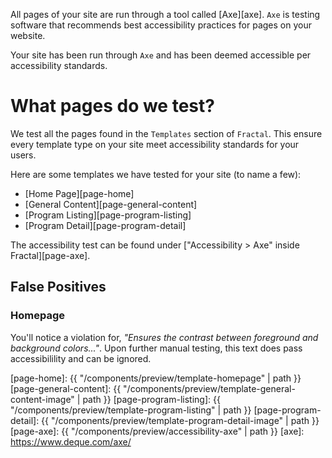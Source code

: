 All pages of your site are run through a tool called [Axe][axe]. `Axe` is testing software that recommends best accessibility practices for pages on your website.

Your site has been run through `Axe` and has been deemed accessible per accessibility standards.

# What pages do we test?

We test all the pages found in the `Templates` section of `Fractal`. This ensure every template type on your site meet accessibility standards for your users.

Here are some templates we have tested for your site (to name a few):

- [Home Page][page-home]
- [General Content][page-general-content]
- [Program Listing][page-program-listing]
- [Program Detail][page-program-detail]

The accessibility test can be found under ["Accessibility > Axe" inside Fractal][page-axe].

## False Positives

### Homepage

You'll notice a violation for, _"Ensures the contrast between foreground and background colors..."_. Upon further manual testing, this text does pass accessibilility and can be ignored.

[page-home]: {{ "/components/preview/template-homepage" | path }}
[page-general-content]: {{ "/components/preview/template-general-content-image" | path }}
[page-program-listing]: {{ "/components/preview/template-program-listing" | path }}
[page-program-detail]: {{ "/components/preview/template-program-detail-image" | path }}
[page-axe]: {{ "/components/preview/accessibility-axe" | path }}
[axe]: https://www.deque.com/axe/
